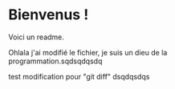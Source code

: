 # Bienvenus !

Voici un readme.

Ohlala j'ai modifié le fichier, je suis un dieu de la programmation.sqdsqdqsdq

test modification pour "git diff"
dsqdqsdqs